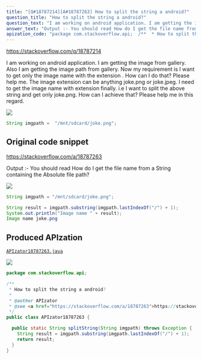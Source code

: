 ```yaml
---
title: "[Q#18787214][A#18787263] How to split the string a android?"
question_title: "How to split the string a android?"
question_text: "I am working on android application. I am getting the image from gallery. Also I am getting the image path from gallery. Now my requirement is I want to get only the image name with the extension . How can I do that? Please help me. The image extension can be anything joke.png or joke.jpeg. I need to get the image name with extension finally. i.e I want to split the above string and get only joke.png. How can I achieve that? Please help me in this regard."
answer_text: "Output :- You should read How do I get the file name from a String containing the Absolute file path?"
apization_code: "package com.stackoverflow.api;  /**  * How to split the string a android?  *  * @author APIzator  * @see <a href=\"https://stackoverflow.com/a/18787263\">https://stackoverflow.com/a/18787263</a>  */ public class APIzator18787263 {    public static String splitString(String imgpath) throws Exception {     String result = imgpath.substring(imgpath.lastIndexOf(\"/\") + 1);     return result;   } }"
---
```


https://stackoverflow.com/q/18787214

I am working on android application. I am getting the image from gallery. Also I am getting the image path from gallery. Now my requirement is I want to get only the image name with the extension . How can I do that? Please help me.
The image extension can be anything joke.png or joke.jpeg. I need to get the image name with extension finally.
i.e I want to split the above string and get only joke.png.
How can I achieve that? Please help me in this regard.


<div class="code-logo"><img src="/stackoverflow.png" /></div>

```java
String imgpath =  "/mnt/sdcard/joke.png";
```


## Original code snippet

https://stackoverflow.com/a/18787263

Output :-
You should read How do I get the file name from a String containing the Absolute file path?

<div class="code-logo"><img src="/stackoverflow.png" /></div>

```java
String imgpath = "/mnt/sdcard/joke.png";

String result = imgpath.substring(imgpath.lastIndexOf("/") + 1); 
System.out.println("Image name " + result);
Image name joke.png
```

## Produced APIzation

[`APIzator18787263.java`](https://github.com/blind-papers/apization-temp-data/raw/main/search/APIzator18787263.java)

<div class="code-logo"><img src="/apizator.png" /></div>

```java
package com.stackoverflow.api;

/**
 * How to split the string a android?
 *
 * @author APIzator
 * @see <a href="https://stackoverflow.com/a/18787263">https://stackoverflow.com/a/18787263</a>
 */
public class APIzator18787263 {

  public static String splitString(String imgpath) throws Exception {
    String result = imgpath.substring(imgpath.lastIndexOf("/") + 1);
    return result;
  }
}

```